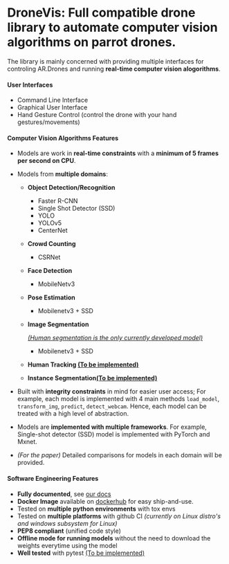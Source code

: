 # DroneVis: Full compatible drone library to automate computer vision algorithms on parrot drones.

The library is mainly concerned with providing multiple interfaces for controling AR.Drones and running **real-time computer vision alogorithms**. 
#### User Interfaces
- Command Line Interface
- Graphical User Interface
- Hand Gesture Control (control the drone with your hand gestures/movements)

#### Computer Vision Algorithms Features

- Models are work in **real-time constraints** with a **minimum of 5 frames per second on CPU**.

- Models from **multiple domains**:
    * <p style="color: dark-violet; font-weight: bold;">Object Detection/Recognition</p>

        + Faster R-CNN
        + Single Shot Detector (SSD)
        + YOLO
        + YOLOv5
        + CenterNet
    * <p style="color: dark-violet; font-weight: bold;">Crowd Counting</p>
    
        + CSRNet
    * <p style="color: dark-violet; font-weight: bold;">Face Detection</p>
    
        + MobileNetv3
    * <p style="color: dark-violet; font-weight: bold;">Pose Estimation</p>
    
        + Mobilenetv3 + SSD
    * <p style="color: dark-violet; font-weight: bold;">Image Segmentation</p>
    
        <span style="text-decoration: underline; font-style: italic;">(Human segmentation is the only currently developed model)</span>

        + Mobilenetv3 + SSD
    * <p style="color: dark-violet; font-weight: bold;">Human Tracking <span style="text-decoration: underline;">(To be implemented)</span></p>

    * <p style="color: dark-violet; font-weight: bold;">Instance Segmentation<span style="text-decoration: underline;">(To be implemented)</span></p>

-  Built with **integrity constraints** in mind for easier user access; For example, each model is implemented with 4 main methods ``load_model``, ``transform_img``, ``predict``, ``detect_webcam``. Hence, each model can be treated with a high level of abstraction.

- Models are **implemented with multiple frameworks**. For example, Single-shot detector (SSD) model is implemented with PyTorch and Mxnet. 

- *(For the paper)* Detailed comparisons for models in each domain will be provided.

#### Software Engineering Features
- **Fully documented**, see [our docs](https://drone-vis.readthedocs.io/en/latest/)
- **Docker Image** available on [dockerhub](https://hub.docker.com/r/ahmedheakl/dronevis) for easy ship-and-use. 
- Tested on **multiple python environments** with tox envs
- Tested on **multiple platforms** with github CI *(currently on Linux distro's and windows subsystem for Linux)*
- **PEP8 compliant** (unified code style)
- **Offline mode for running models** without the need to download the weights everytime using the model
- **Well tested** with pytest <span style="text-decoration: underline;">(To be implemented)</span>

